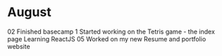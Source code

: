 # August

02
 Finished basecamp 1
 Started working on the Tetris game - the index page
 Learning ReactJS
05
Worked on my new Resume and portfolio website
